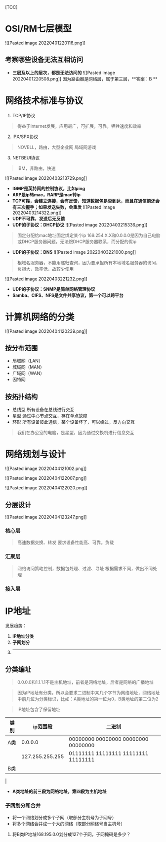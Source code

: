 [TOC]

# OSI/RM七层模型
![[Pasted image 20220401220116.png]]

## 考察哪些设备无法互相访问
* **三层及以上的层次，都是无法访问的**
![[Pasted image 20220401220508.png]]
因为路由器是网络层，属于第三层，**答案：B **

# 网络技术标准与协议
1. TCP/IP协议
> 得益于Internet发展，应用最广，可扩展，可靠，牺牲速度和效率

2. IPX/SPX协议
> NOVELL，路由，大型企业网
> 局域网游戏

3. NETBEUI协议
> IBM，非路由，快速
 

![[Pasted image 20220403213729.png]]

* **IGMP是英特网的控制协议，比如ping**
* **ARP是ip转mac，RARP是mac转ip**
* **TCP可靠，会建立连接，会有反馈，知道数据包是否到达，而且在通信前还会有三次握手；如果发送失败，会重发**
![[Pasted image 20220403214322.png]]
* **UDP不可靠，发送后无反馈**
* **UDP的子协议：DHCP协议**
![[Pasted image 20220403215336.png]]
> 固定分配给mac地址固定绑定某个ip
> 169.254.X.X和0.0.0.0是因为自己电脑或DHCP服务器问题，无法跟DHCP服务器联系，而分配的假ip

* **UDP的子协议：DNS**
![[Pasted image 20220403221000.png]]
> 根域名服务器，不能用递归查询，因为要承担所有本地域名服务器的访问，负担大，效率低，故较少使用

![[Pasted image 20220403221232.png]]

* **UDP的子协议：SNMP是简单网络管理协议**
* **Samba、CIFS、NFS是文件共享协议，第一个可以跨平台**

# 计算机网络的分类
![[Pasted image 20220404120239.png]]
## 按分布范围
* 局域网（LAN）
* 城域网（MAN）
* 广域网（WAN）
* 因特网

## 按拓扑结构
* 总线型
	所有设备在总线进行交互
* 星型
	通过中心节点交互，存在单点故障
* 环形
	所有设备彼此通信，某个设备坏了，可以绕过，反方向交互

> 我们在办公室的电脑，是星型，因为通过交换机进行信息交互

# 网络规划与设计
![[Pasted image 20220404121002.png]]

![[Pasted image 20220404122007.png]]

![[Pasted image 20220404122020.png]]

## 分层设计
![[Pasted image 20220404123247.png]]
### 核心层
> 高速数据交换、转发
> 要求设备性能高、可靠。负载

### 汇聚层
> 网络访问策略控制，数据包处理、过滤、寻址
> 根据需求不同，做出不同处理

### 接入层

# IP地址
发展趋势：
1. **IP地址分类**
2. **子网划分**
3. ****

## 分类编址
> 0.0.0.0和1.1.1.1不是主机地址，前者是网络地址，后者是网络的广播地址

>  因为IP地址有分类，所以会要求二进制中某几个字节为网络地址，网络地址中前几位为分类标识，比如：A类地址的第一位为0，B类地址的第二位为2

> IP地址包含了保留地址

| 类别 | ip范围段        | 二进制                              |
| ---- | --------------- | ----------------------------------- |
| A类  | 0.0.0.0         | 00000000 00000000 00000000 00000000 |
|      | 127.255.255.255 | 01111111 11111111 11111111 11111111 |
| B类  |                 |                                     |
| 

* **A类地址的前三段为网络地址，第四段为主机地址**

### 子网划分和合并
* 将一个网络划分成多个子网（取部分主机号为子网号）
* 将多个网络合并成一个大的网络（取部分网络号当主机号）

1. 将B类IP地址168.195.0.0划分成127个子网，子网掩码是多少？
> 

